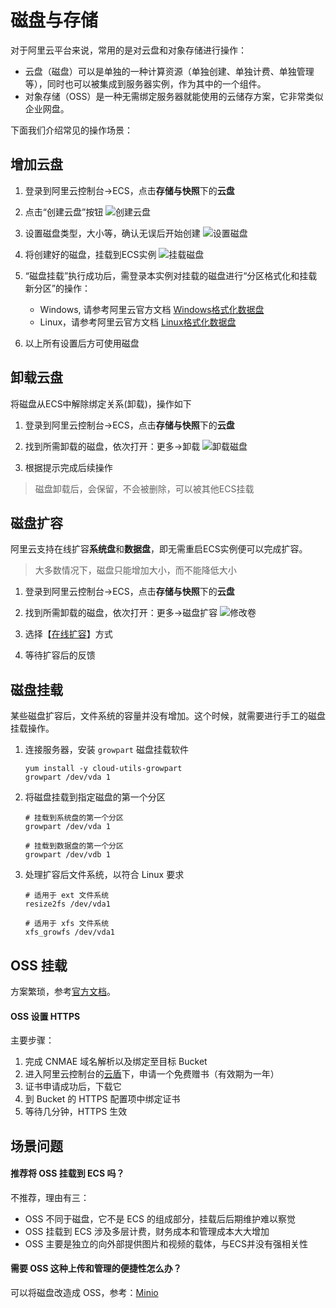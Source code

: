 # 磁盘与存储

对于阿里云平台来说，常用的是对云盘和对象存储进行操作：  

* 云盘（磁盘）可以是单独的一种计算资源（单独创建、单独计费、单独管理等），同时也可以被集成到服务器实例，作为其中的一个组件。
* 对象存储（OSS）是一种无需绑定服务器就能使用的云储存方案，它非常类似企业网盘。

下面我们介绍常见的操作场景：  

## 增加云盘

1. 登录到阿里云控制台->ECS，点击**存储与快照**下的**云盘**

2. 点击“创建云盘”按钮
   ![创建云盘](https://libs.websoft9.com/Websoft9/DocsPicture/zh/aliyun/aliyun-createdisk-websoft9.png)

3. 设置磁盘类型，大小等，确认无误后开始创建
   ![设置磁盘](https://libs.websoft9.com/Websoft9/DocsPicture/zh/aliyun/aliyun-createdisk2-websoft9.png)

4. 将创建好的磁盘，挂载到ECS实例
   ![挂载磁盘](https://libs.websoft9.com/Websoft9/DocsPicture/zh/aliyun/aliyun-attachdisk-websoft9.png)

5. “磁盘挂载”执行成功后，需登录本实例对挂载的磁盘进行“分区格式化和挂载新分区”的操作：
    - Windows, 请参考阿里云官方文档 [Windows格式化数据盘](https://help.aliyun.com/document_detail/25418.html)
    - Linux，请参考阿里云官方文档 [Linux格式化数据盘](https://help.aliyun.com/document_detail/25426.html) 

5. 以上所有设置后方可使用磁盘

## 卸载云盘

将磁盘从ECS中解除绑定关系(卸载)，操作如下

1. 登录到阿里云控制台->ECS，点击**存储与快照**下的**云盘**

2. 找到所需卸载的磁盘，依次打开：更多->卸载
   ![卸载磁盘](https://libs.websoft9.com/Websoft9/DocsPicture/zh/aliyun/aliyun-ditachdisk-websoft9.png)

3. 根据提示完成后续操作

> 磁盘卸载后，会保留，不会被删除，可以被其他ECS挂载

## 磁盘扩容

阿里云支持在线扩容**系统盘**和**数据盘**，即无需重启ECS实例便可以完成扩容。

> 大多数情况下，磁盘只能增加大小，而不能降低大小

1. 登录到阿里云控制台->ECS，点击**存储与快照**下的**云盘**

2. 找到所需卸载的磁盘，依次打开：更多->磁盘扩容
   ![修改卷](https://libs.websoft9.com/Websoft9/DocsPicture/zh/aliyun/aliyun-changedisks-websoft9.png)

3. 选择【[在线扩容](https://help.aliyun.com/document_detail/111738.html)】方式

4. 等待扩容后的反馈


## 磁盘挂载

某些磁盘扩容后，文件系统的容量并没有增加。这个时候，就需要进行手工的磁盘挂载操作。  

1. 连接服务器，安装 `growpart` 磁盘挂载软件
   ```
   yum install -y cloud-utils-growpart
   growpart /dev/vda 1
   ```
2. 将磁盘挂载到指定磁盘的第一个分区
   ```
   # 挂载到系统盘的第一个分区
   growpart /dev/vda 1

   # 挂载到数据盘的第一个分区
   growpart /dev/vdb 1
   ```
3. 处理扩容后文件系统，以符合 Linux 要求
   ```
   # 适用于 ext 文件系统
   resize2fs /dev/vda1 

   # 适用于 xfs 文件系统
   xfs_growfs /dev/vda1 
   ```

## OSS 挂载

方案繁琐，参考[官方文档](https://help.aliyun.com/document_detail/134092.html)。  

#### OSS 设置 HTTPS

主要步骤：

1. 完成 CNMAE 域名解析以及绑定至目标 Bucket
2. 进入阿里云控制台的[云盾](https://yundun.console.aliyun.com/)下，申请一个免费赠书（有效期为一年）
3. 证书申请成功后，下载它
4. 到 Bucket 的 HTTPS 配置项中绑定证书
5. 等待几分钟，HTTPS 生效

## 场景问题

#### 推荐将 OSS 挂载到 ECS 吗？

不推荐，理由有三：

* OSS 不同于磁盘，它不是 ECS 的组成部分，挂载后后期维护难以察觉
* OSS 挂载到 ECS 涉及多层计费，财务成本和管理成本大大增加
* OSS 主要是独立的向外部提供图片和视频的载体，与ECS并没有强相关性


#### 需要 OSS 这种上传和管理的便捷性怎么办？

可以将磁盘改造成 OSS，参考：[Minio](https://github.com/Websoft9/docker-minio)
